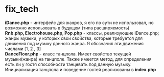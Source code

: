 # fix_tech
<b>iDance.php</b> - интерфейс для жанров, я его по сути не использовал, но возможно использовать в будущем (типа расширяемость)<br>
<b>Rnb.php, Electrohouse.php, Pop.php</b> - классы, реализующие iDance.php; жанры музыки, у которых свои свойства, которые требуется для движения под музыку данного жанра. Я обозначил эти движения числами [1, 2 , 3] <br>
<b>DanceFloor.php</b> - класс танцпола. Имеет свойство текущей музыки(жанра) на танцполе. Также имеется метод, для определения есть ли у гостя способности танцевать под данную музыку. <br>
Инициализация танцпола и поведение гостей реализованы в <b>index.php</b>  
